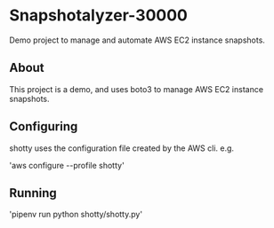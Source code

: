 # Snapshotalyzer-30000
Demo project to manage and automate AWS EC2 instance snapshots.


## About

This project is a demo, and uses boto3 to manage
AWS EC2 instance snapshots.

## Configuring

shotty uses the configuration file created by the
AWS cli. e.g.

'aws configure --profile shotty'

## Running

'pipenv run python shotty/shotty.py'

